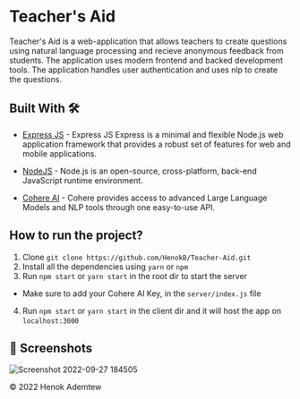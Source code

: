 # Teacher's Aid

Teacher's Aid is a web-application that allows teachers to create questions using natural language processing and recieve anonymous feedback from students. The application uses modern frontend and backed development tools. The application handles user authentication and uses nlp to create the questions.


## Built With 🛠


- [Express JS](https://expressjs.com) - Express JS Express is a minimal and flexible Node.js web application framework that provides a robust set of features for web and mobile applications. 

- [NodeJS](https://nodejs.org/en/) - Node.js is an open-source, cross-platform, back-end JavaScript runtime environment.

- [Cohere AI](https://cohere.ai/) - Cohere provides access to advanced Large Language Models and NLP tools through one easy-to-use API. 


## How to run the project?


1. Clone
 `git clone https://github.com/HenokB/Teacher-Aid.git`
2. Install all the dependencies using `yarn` or `npm`
3. Run `npm start` or `yarn start` in the root dir to start the server
- Make sure to add your Cohere AI Key, in the `server/index.js` file
4. Run `npm start` or `yarn start` in the client dir and it will host the app on `localhost:3000`


## 📸 Screenshots


![Screenshot 2022-09-27 184505](https://user-images.githubusercontent.com/46082799/192576120-6c82e5f9-452d-4f9f-9fde-f6882010ca82.jpg)

© 2022 Henok Ademtew
